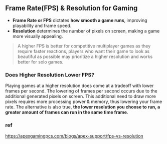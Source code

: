 ## Frame Rate(FPS) & Resolution for Gaming 

- **Frame Rate or FPS** dictates **how smooth a game runs**, improving playability and frame speed. 
- **Resolution** determines the number of pixels on screen, making a game more visually appealing.


> A higher FPS is better for competitive multiplayer games as they require faster reactions, players who want their game to look as beautiful as possible may prioritize a higher resolution and works better for solo games.


### Does Higher Resolution Lower FPS?
Playing games at a higher resolution does come at a tradeoff with lower frames per second. The lowering of frames per second occurs due to the additional generated pixels on screen. This additional need to draw more pixels requires more processing power & memory, thus lowering your frame rate. The alternative is also true, **the lower resolution you choose to run, a greater amount of frames can run in the same time frame**.






### ref
https://apexgamingpcs.com/blogs/apex-support/fps-vs-resolution

